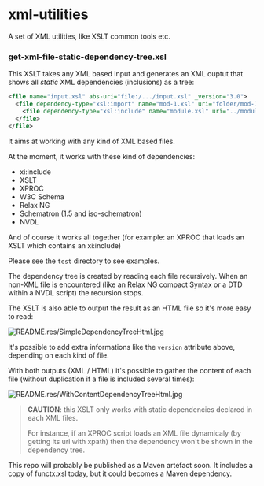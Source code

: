 # xml-utilities
A set of XML utilities, like XSLT common tools etc.

### get-xml-file-static-dependency-tree.xsl

This XSLT takes any XML based input and generates an XML ouptut that shows all *static* XML dependencies (inclusions) as a tree:

```xml
<file name="input.xsl" abs-uri="file:/.../input.xsl" _version="3.0">
  <file dependency-type="xsl:import" name="mod-1.xsl" uri="folder/mod-1.xsl" abs-uri="file:/.../mod-1.xsl" _version="3.0">
    <file dependency-type="xsl:include" name="module.xsl" uri="../module.xsl" abs-uri="file:/.../module.xsl" _version="2.0"/>
  </file>
</file>
```
It aims at working with any kind of XML based files.

At the moment, it works with these kind of dependencies:

- xi:include
- XSLT
- XPROC
- W3C Schema
- Relax NG
- Schematron (1.5 and iso-schematron)
- NVDL

And of course it works all together (for example: an XPROC that loads an XSLT which contains an xi:include)

Please see the `test` directory to see examples.

The dependency tree is created by reading each file recursively. When an non-XML file is encountered (like an Relax NG compact Syntax or a DTD within a NVDL script) the recursion stops.

The XSLT is also able to output the result as an HTML file so it's more easy to read:

![README.res/SimpleDependencyTreeHtml.jpg](README.res/SimpleDependencyTreeHtml.jpg)

It's possible to add extra informations like the `version` attribute above, depending on each kind of file.

With both outputs (XML / HTML) it's possible to gather the content of each file (without duplication if a file is included several times):

![README.res/WithContentDependencyTreeHtml.jpg](README.res/WithContentDependencyTreeHtml.jpg)

> **CAUTION**: this XSLT only works with static dependencies declared in each XML files. 
> 
> For instance, if an XPROC script loads an XML file dynamicaly (by getting its uri with xpath) then the dependency won't be shown in the dependency tree.

This repo will probably be published as a Maven artefact soon. It includes a copy of functx.xsl today, but it could becomes a Maven dependency.
